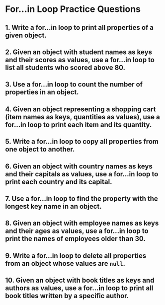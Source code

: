 # For...in Loop Practice Questions

## 1. Write a for...in loop to print all properties of a given object.

## 2. Given an object with student names as keys and their scores as values, use a for...in loop to list all students who scored above 80.

## 3. Use a for...in loop to count the number of properties in an object.

## 4. Given an object representing a shopping cart (item names as keys, quantities as values), use a for...in loop to print each item and its quantity.

## 5. Write a for...in loop to copy all properties from one object to another.

## 6. Given an object with country names as keys and their capitals as values, use a for...in loop to print each country and its capital.

## 7. Use a for...in loop to find the property with the longest key name in an object.

## 8. Given an object with employee names as keys and their ages as values, use a for...in loop to print the names of employees older than 30.

## 9. Write a for...in loop to delete all properties from an object whose values are `null`.

## 10. Given an object with book titles as keys and authors as values, use a for...in loop to print all book titles written by a specific author.

